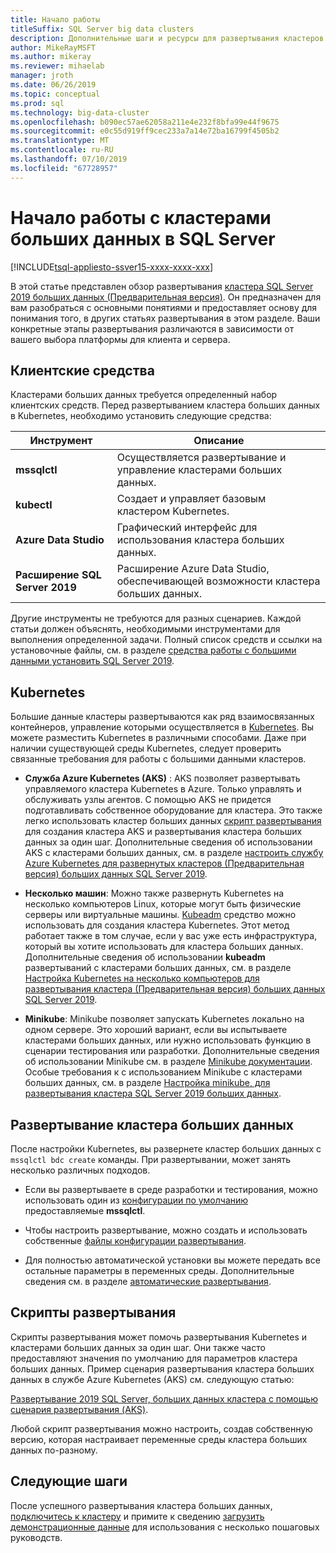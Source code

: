 ```yaml
---
title: Начало работы
titleSuffix: SQL Server big data clusters
description: Дополнительные шаги и ресурсы для развертывания кластеров SQL Server 2019 больших данных (Предварительная версия).
author: MikeRayMSFT
ms.author: mikeray
ms.reviewer: mihaelab
manager: jroth
ms.date: 06/26/2019
ms.topic: conceptual
ms.prod: sql
ms.technology: big-data-cluster
ms.openlocfilehash: b090ec57ae62058a211e4e232f8bfa99e44f9675
ms.sourcegitcommit: e0c55d919ff9cec233a7a14e72ba16799f4505b2
ms.translationtype: MT
ms.contentlocale: ru-RU
ms.lasthandoff: 07/10/2019
ms.locfileid: "67728957"
---
```

# <a name="get-started-with-sql-server-big-data-clusters"></a>Начало работы с кластерами больших данных в SQL Server

[!INCLUDE[tsql-appliesto-ssver15-xxxx-xxxx-xxx](../includes/tsql-appliesto-ssver15-xxxx-xxxx-xxx.md)]

В этой статье представлен обзор развертывания [кластера SQL Server 2019 больших данных (Предварительная версия)](big-data-cluster-overview.md). Он предназначен для вам разобраться с основными понятиями и предоставляет основу для понимания того, в других статьях развертывания в этом разделе. Ваши конкретные этапы развертывания различаются в зависимости от вашего выбора платформы для клиента и сервера.

## <a id="tools"></a> Клиентские средства

Кластерами больших данных требуется определенный набор клиентских средств. Перед развертыванием кластера больших данных в Kubernetes, необходимо установить следующие средства:

| Инструмент | Описание |
|---|---|
| **mssqlctl** | Осуществляется развертывание и управление кластерами больших данных. |
| **kubectl** | Создает и управляет базовым кластером Kubernetes. |
| **Azure Data Studio** | Графический интерфейс для использования кластера больших данных. |
| **Расширение SQL Server 2019** | Расширение Azure Data Studio, обеспечивающей возможности кластера больших данных. |

Другие инструменты не требуются для разных сценариев. Каждой статьи должен объяснять, необходимыми инструментами для выполнения определенной задачи. Полный список средств и ссылки на установочные файлы, см. в разделе [средства работы с большими данными установить SQL Server 2019](deploy-big-data-tools.md).

## <a name="kubernetes"></a>Kubernetes

Большие данные кластеры развертываются как ряд взаимосвязанных контейнеров, управление которыми осуществляется в [Kubernetes](https://kubernetes.io/docs/home). Вы можете разместить Kubernetes в различными способами. Даже при наличии существующей среды Kubernetes, следует проверить связанные требования для работы с большими данными кластеров.

- **Служба Azure Kubernetes (AKS)** : AKS позволяет развертывать управляемого кластера Kubernetes в Azure. Только управлять и обслуживать узлы агентов. С помощью AKS не придется подготавливать собственное оборудование для кластера. Это также легко использовать кластер больших данных [скрипт развертывания](quickstart-big-data-cluster-deploy.md) для создания кластера AKS и развертывания кластера больших данных за один шаг. Дополнительные сведения об использовании AKS с кластерами больших данных, см. в разделе [настроить службу Azure Kubernetes для развернутых кластеров (Предварительная версия) больших данных SQL Server 2019](deploy-on-aks.md).

- **Несколько машин**: Можно также развернуть Kubernetes на несколько компьютеров Linux, которые могут быть физические серверы или виртуальные машины. [Kubeadm](https://kubernetes.io/docs/setup/independent/create-cluster-kubeadm/) средство можно использовать для создания кластера Kubernetes. Этот метод работает также в том случае, если у вас уже есть инфраструктура, который вы хотите использовать для кластера больших данных. Дополнительные сведения об использовании **kubeadm** развертываний с кластерами больших данных, см. в разделе [Настройка Kubernetes на несколько компьютеров для развертывания кластера (Предварительная версия) больших данных SQL Server 2019](deploy-with-kubeadm.md).

- **Minikube**: Minikube позволяет запускать Kubernetes локально на одном сервере. Это хороший вариант, если вы испытываете кластерами больших данных, или нужно использовать функцию в сценарии тестирования или разработки. Дополнительные сведения об использовании Minikube см. в разделе [Minikube документации](https://kubernetes.io/docs/setup/minikube/). Особые требования к с использованием Minikube с кластерами больших данных, см. в разделе [Настройка minikube, для развертывания кластера SQL Server 2019 больших данных](deploy-on-minikube.md).

## <a name="deploy-a-big-data-cluster"></a>Развертывание кластера больших данных

После настройки Kubernetes, вы развернете кластер больших данных с `mssqlctl bdc create` команды. При развертывании, может занять несколько различных подходов.

- Если вы развертываете в среде разработки и тестирования, можно использовать один из [конфигурации по умолчанию](deployment-guidance.md#deploy) предоставляемые **mssqlctl**.

- Чтобы настроить развертывание, можно создать и использовать собственные [файлы конфигурации развертывания](deployment-guidance.md#configfile).

- Для полностью автоматической установки вы можете передать все остальные параметры в переменных среды. Дополнительные сведения см. в разделе [автоматические развертывания](deployment-guidance.md#unattended).

## <a name="deployment-scripts"></a>Скрипты развертывания

Скрипты развертывания может помочь развертывания Kubernetes и кластерами больших данных за один шаг. Они также часто предоставляют значения по умолчанию для параметров кластера больших данных. Пример сценария развертывания кластера больших данных в службе Azure Kubernetes (AKS) см. следующую статью:

[Развертывание 2019 SQL Server, больших данных кластера с помощью сценария развертывания (AKS)](quickstart-big-data-cluster-deploy.md).

Любой скрипт развертывания можно настроить, создав собственную версию, которая настраивает переменные среды кластера больших данных по-разному.

## <a name="next-steps"></a>Следующие шаги

После успешного развертывания кластера больших данных, [подключитесь к кластеру](connect-to-big-data-cluster.md) и примите к сведению [загрузить демонстрационные данные](tutorial-load-sample-data.md) для использования с несколько пошаговых руководств.